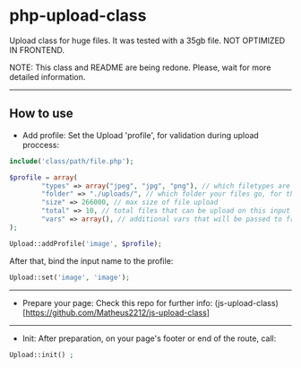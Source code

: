 # php-upload-class

Upload class for huge files. It was tested with a 35gb file. NOT OPTIMIZED IN FRONTEND.

NOTE: This class and README are being redone. Please, wait for more detailed information.

---

## How to use

- Add profile: 
  Set the Upload 'profile', for validation during upload proccess:

```php
include('class/path/file.php');

$profile = array(
        "types" => array("jpeg", "jpg", "png"), // which filetypes are accepted
        "folder" => "./uploads/", // which folder your files go, for this specific profile, on your local server
        "size" => 266000, // max size of file upload
        "total" => 10, // total files that can be upload on this input
        "vars" => array(), // additional vars that will be passed to frontend and backend
);

Upload::addProfile('image', $profile);
```

After that, bind the input name to the profile:

```php
Upload::set('image', 'image');
```

---

- Prepare your page: 
  Check this repo for further info: (js-upload-class)[https://github.com/Matheus2212/js-upload-class]

---

- Init: 
  After preparation, on your page's footer or end of the route, call:

```php
Upload::init() ;
```
